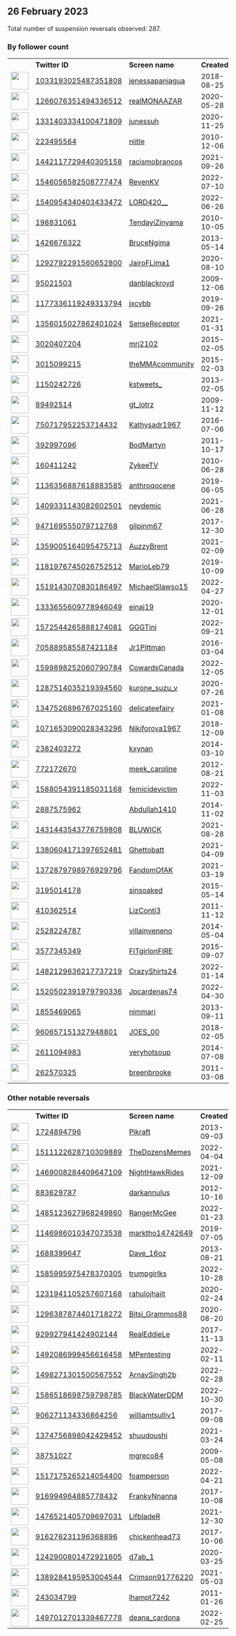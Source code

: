
## 26 February 2023
Total number of suspension reversals observed: 287.

### By follower count
<table><tr><th></th><th align="left">Twitter ID</th><th align="left">Screen name</th>
<th align="left">Created</th><th align="left">Status</th><th align="left">Suspended</th><th align="left">Followers</th>
<tr><td><a href="https://pbs.twimg.com/profile_images/1628502347797397504/AeXh_JDf_normal.jpg"><img src="https://pbs.twimg.com/profile_images/1628502347797397504/AeXh_JDf_normal.jpg" width="40px" height="40px" align="center"/></a></td><td><a href="https://twitter.com/intent/user?user_id=1033193025487351808">1033193025487351808</a></td><td><a href="https://twitter.com/jenessapaniagua">jenessapaniagua</a></td><td>2018-08-25</td><td align="center"></td><td>2022-04-06</td><td>490884</td></tr>
<tr><td><a href="https://pbs.twimg.com/profile_images/1623763612107182080/V0s-QnNe_normal.jpg"><img src="https://pbs.twimg.com/profile_images/1623763612107182080/V0s-QnNe_normal.jpg" width="40px" height="40px" align="center"/></a></td><td><a href="https://twitter.com/intent/user?user_id=1266076351494336512">1266076351494336512</a></td><td><a href="https://twitter.com/realMONAAZAR">realMONAAZAR</a></td><td>2020-05-28</td><td align="center"></td><td>2022-12-13</td><td>287514</td></tr>
<tr><td><a href="https://pbs.twimg.com/profile_images/1629608970993414144/x78y_rKb_normal.jpg"><img src="https://pbs.twimg.com/profile_images/1629608970993414144/x78y_rKb_normal.jpg" width="40px" height="40px" align="center"/></a></td><td><a href="https://twitter.com/intent/user?user_id=1331403334100471809">1331403334100471809</a></td><td><a href="https://twitter.com/junessuh">junessuh</a></td><td>2020-11-25</td><td align="center"></td><td>2023-02-16</td><td>45898</td></tr>
<tr><td><a href="https://pbs.twimg.com/profile_images/1663129877757972482/c-jY1_Vz_normal.jpg"><img src="https://pbs.twimg.com/profile_images/1663129877757972482/c-jY1_Vz_normal.jpg" width="40px" height="40px" align="center"/></a></td><td><a href="https://twitter.com/intent/user?user_id=223495564">223495564</a></td><td><a href="https://twitter.com/niitle">niitle</a></td><td>2010-12-06</td><td align="center"></td><td>2023-02-20</td><td>35057</td></tr>
<tr><td><a href="https://pbs.twimg.com/profile_images/1652200713475194880/MBV60Hrz_normal.jpg"><img src="https://pbs.twimg.com/profile_images/1652200713475194880/MBV60Hrz_normal.jpg" width="40px" height="40px" align="center"/></a></td><td><a href="https://twitter.com/intent/user?user_id=1442117729440305158">1442117729440305158</a></td><td><a href="https://twitter.com/racismobrancos">racismobrancos</a></td><td>2021-09-26</td><td align="center"></td><td>2022-09-22</td><td>32908</td></tr>
<tr><td><a href="https://pbs.twimg.com/profile_images/1591269129708781568/6yYnZtA9_normal.jpg"><img src="https://pbs.twimg.com/profile_images/1591269129708781568/6yYnZtA9_normal.jpg" width="40px" height="40px" align="center"/></a></td><td><a href="https://twitter.com/intent/user?user_id=1546056582508777474">1546056582508777474</a></td><td><a href="https://twitter.com/RevenKV">RevenKV</a></td><td>2022-07-10</td><td align="center"></td><td>2022-11-30</td><td>24664</td></tr>
<tr><td><a href="https://pbs.twimg.com/profile_images/1541557563048738816/JiW7iq5j_normal.jpg"><img src="https://pbs.twimg.com/profile_images/1541557563048738816/JiW7iq5j_normal.jpg" width="40px" height="40px" align="center"/></a></td><td><a href="https://twitter.com/intent/user?user_id=1540954340403433472">1540954340403433472</a></td><td><a href="https://twitter.com/LORD420__">LORD420__</a></td><td>2022-06-26</td><td align="center"></td><td>2023-02-21</td><td>18846</td></tr>
<tr><td><a href="https://pbs.twimg.com/profile_images/1661970576502583296/FSALcLm9_normal.jpg"><img src="https://pbs.twimg.com/profile_images/1661970576502583296/FSALcLm9_normal.jpg" width="40px" height="40px" align="center"/></a></td><td><a href="https://twitter.com/intent/user?user_id=198831061">198831061</a></td><td><a href="https://twitter.com/TendayiZinyama">TendayiZinyama</a></td><td>2010-10-05</td><td align="center"></td><td>2023-01-09</td><td>15792</td></tr>
<tr><td><a href="https://pbs.twimg.com/profile_images/1476172875166007297/HVvGCpQL_normal.jpg"><img src="https://pbs.twimg.com/profile_images/1476172875166007297/HVvGCpQL_normal.jpg" width="40px" height="40px" align="center"/></a></td><td><a href="https://twitter.com/intent/user?user_id=1426676322">1426676322</a></td><td><a href="https://twitter.com/BruceNgima">BruceNgima</a></td><td>2013-05-14</td><td align="center"></td><td>2023-02-19</td><td>11412</td></tr>
<tr><td><a href="https://pbs.twimg.com/profile_images/1592112168383676418/ltbYe8eh_normal.jpg"><img src="https://pbs.twimg.com/profile_images/1592112168383676418/ltbYe8eh_normal.jpg" width="40px" height="40px" align="center"/></a></td><td><a href="https://twitter.com/intent/user?user_id=1292792291560652800">1292792291560652800</a></td><td><a href="https://twitter.com/JairoFLima1">JairoFLima1</a></td><td>2020-08-10</td><td align="center"></td><td>2022-11-22</td><td>10595</td></tr>
<tr><td><a href="https://pbs.twimg.com/profile_images/1275994852958724097/lgDZ9tMO_normal.jpg"><img src="https://pbs.twimg.com/profile_images/1275994852958724097/lgDZ9tMO_normal.jpg" width="40px" height="40px" align="center"/></a></td><td><a href="https://twitter.com/intent/user?user_id=95021503">95021503</a></td><td><a href="https://twitter.com/danblackroyd">danblackroyd</a></td><td>2009-12-06</td><td align="center"></td><td>2022-09-13</td><td>8790</td></tr>
<tr><td><a href="https://pbs.twimg.com/profile_images/1660705038300266496/kw5vuu4S_normal.jpg"><img src="https://pbs.twimg.com/profile_images/1660705038300266496/kw5vuu4S_normal.jpg" width="40px" height="40px" align="center"/></a></td><td><a href="https://twitter.com/intent/user?user_id=1177336119249313794">1177336119249313794</a></td><td><a href="https://twitter.com/jxcvbb">jxcvbb</a></td><td>2019-09-26</td><td align="center"></td><td>2022-12-25</td><td>8640</td></tr>
<tr><td><a href="https://pbs.twimg.com/profile_images/1501748136246759429/NZopx2QD_normal.jpg"><img src="https://pbs.twimg.com/profile_images/1501748136246759429/NZopx2QD_normal.jpg" width="40px" height="40px" align="center"/></a></td><td><a href="https://twitter.com/intent/user?user_id=1356015027862401024">1356015027862401024</a></td><td><a href="https://twitter.com/SenseReceptor">SenseReceptor</a></td><td>2021-01-31</td><td align="center"></td><td>2022-06-15</td><td>8269</td></tr>
<tr><td><a href="https://pbs.twimg.com/profile_images/1652256492228169730/c9dd8R-c_normal.jpg"><img src="https://pbs.twimg.com/profile_images/1652256492228169730/c9dd8R-c_normal.jpg" width="40px" height="40px" align="center"/></a></td><td><a href="https://twitter.com/intent/user?user_id=3020407204">3020407204</a></td><td><a href="https://twitter.com/mrj2102">mrj2102</a></td><td>2015-02-05</td><td align="center">🔒</td><td>2022-08-10</td><td>7953</td></tr>
<tr><td><a href="https://pbs.twimg.com/profile_images/619316171846778880/rPAAowzX_normal.png"><img src="https://pbs.twimg.com/profile_images/619316171846778880/rPAAowzX_normal.png" width="40px" height="40px" align="center"/></a></td><td><a href="https://twitter.com/intent/user?user_id=3015099215">3015099215</a></td><td><a href="https://twitter.com/theMMAcommunity">theMMAcommunity</a></td><td>2015-02-03</td><td align="center"></td><td></td><td>7573</td></tr>
<tr><td><a href="https://pbs.twimg.com/profile_images/1649419193060585476/jng3dxrO_normal.jpg"><img src="https://pbs.twimg.com/profile_images/1649419193060585476/jng3dxrO_normal.jpg" width="40px" height="40px" align="center"/></a></td><td><a href="https://twitter.com/intent/user?user_id=1150242726">1150242726</a></td><td><a href="https://twitter.com/kstweets_">kstweets_</a></td><td>2013-02-05</td><td align="center"></td><td></td><td>6326</td></tr>
<tr><td><a href="https://pbs.twimg.com/profile_images/1492495042220597263/-EQEM2Z7_normal.jpg"><img src="https://pbs.twimg.com/profile_images/1492495042220597263/-EQEM2Z7_normal.jpg" width="40px" height="40px" align="center"/></a></td><td><a href="https://twitter.com/intent/user?user_id=89492514">89492514</a></td><td><a href="https://twitter.com/gt_lotrz">gt_lotrz</a></td><td>2009-11-12</td><td align="center"></td><td>2022-03-15</td><td>6059</td></tr>
<tr><td><a href="https://pbs.twimg.com/profile_images/1661797170733776897/kjOpLY3j_normal.jpg"><img src="https://pbs.twimg.com/profile_images/1661797170733776897/kjOpLY3j_normal.jpg" width="40px" height="40px" align="center"/></a></td><td><a href="https://twitter.com/intent/user?user_id=750717952253714432">750717952253714432</a></td><td><a href="https://twitter.com/Kathysadr1967">Kathysadr1967</a></td><td>2016-07-06</td><td align="center"></td><td>2022-07-20</td><td>5461</td></tr>
<tr><td><a href="https://pbs.twimg.com/profile_images/1229817051021283328/8Mz3Ckd1_normal.jpg"><img src="https://pbs.twimg.com/profile_images/1229817051021283328/8Mz3Ckd1_normal.jpg" width="40px" height="40px" align="center"/></a></td><td><a href="https://twitter.com/intent/user?user_id=392997096">392997096</a></td><td><a href="https://twitter.com/BodMartyn">BodMartyn</a></td><td>2011-10-17</td><td align="center"></td><td>2022-03-13</td><td>5201</td></tr>
<tr><td><a href="https://pbs.twimg.com/profile_images/1659222922836230144/C8JOfqrT_normal.jpg"><img src="https://pbs.twimg.com/profile_images/1659222922836230144/C8JOfqrT_normal.jpg" width="40px" height="40px" align="center"/></a></td><td><a href="https://twitter.com/intent/user?user_id=160411242">160411242</a></td><td><a href="https://twitter.com/ZykeeTV">ZykeeTV</a></td><td>2010-06-28</td><td align="center"></td><td></td><td>4125</td></tr>
<tr><td><a href="https://pbs.twimg.com/profile_images/1642740722741723138/2o4p5QYq_normal.jpg"><img src="https://pbs.twimg.com/profile_images/1642740722741723138/2o4p5QYq_normal.jpg" width="40px" height="40px" align="center"/></a></td><td><a href="https://twitter.com/intent/user?user_id=1136356887618883585">1136356887618883585</a></td><td><a href="https://twitter.com/anthroqocene">anthroqocene</a></td><td>2019-06-05</td><td align="center">🚫</td><td>2022-11-12</td><td>3958</td></tr>
<tr><td><a href="https://pbs.twimg.com/profile_images/1659762729664806914/G6oQ-IwV_normal.jpg"><img src="https://pbs.twimg.com/profile_images/1659762729664806914/G6oQ-IwV_normal.jpg" width="40px" height="40px" align="center"/></a></td><td><a href="https://twitter.com/intent/user?user_id=1409331143082602501">1409331143082602501</a></td><td><a href="https://twitter.com/neydemic">neydemic</a></td><td>2021-06-28</td><td align="center"></td><td></td><td>3925</td></tr>
<tr><td><a href="https://pbs.twimg.com/profile_images/1306025298790670336/mVz8_b8W_normal.jpg"><img src="https://pbs.twimg.com/profile_images/1306025298790670336/mVz8_b8W_normal.jpg" width="40px" height="40px" align="center"/></a></td><td><a href="https://twitter.com/intent/user?user_id=947169555079712768">947169555079712768</a></td><td><a href="https://twitter.com/gilpinm67">gilpinm67</a></td><td>2017-12-30</td><td align="center"></td><td></td><td>3180</td></tr>
<tr><td><a href="https://pbs.twimg.com/profile_images/1661208067562938373/Gj0ItoK2_normal.jpg"><img src="https://pbs.twimg.com/profile_images/1661208067562938373/Gj0ItoK2_normal.jpg" width="40px" height="40px" align="center"/></a></td><td><a href="https://twitter.com/intent/user?user_id=1359005164095475713">1359005164095475713</a></td><td><a href="https://twitter.com/AuzzyBrent">AuzzyBrent</a></td><td>2021-02-09</td><td align="center"></td><td>2023-01-14</td><td>3055</td></tr>
<tr><td><a href="https://pbs.twimg.com/profile_images/1547168481598136322/_BHBC3W8_normal.jpg"><img src="https://pbs.twimg.com/profile_images/1547168481598136322/_BHBC3W8_normal.jpg" width="40px" height="40px" align="center"/></a></td><td><a href="https://twitter.com/intent/user?user_id=1181976745026752512">1181976745026752512</a></td><td><a href="https://twitter.com/MarioLeb79">MarioLeb79</a></td><td>2019-10-09</td><td align="center"></td><td>2022-10-30</td><td>2776</td></tr>
<tr><td><a href="https://pbs.twimg.com/profile_images/1519143371788283904/Y_WuudSK_normal.jpg"><img src="https://pbs.twimg.com/profile_images/1519143371788283904/Y_WuudSK_normal.jpg" width="40px" height="40px" align="center"/></a></td><td><a href="https://twitter.com/intent/user?user_id=1519143070830186497">1519143070830186497</a></td><td><a href="https://twitter.com/MichaelSlawso15">MichaelSlawso15</a></td><td>2022-04-27</td><td align="center"></td><td>2022-07-28</td><td>2611</td></tr>
<tr><td><a href="https://pbs.twimg.com/profile_images/1659014132266409987/KNUJxDrc_normal.jpg"><img src="https://pbs.twimg.com/profile_images/1659014132266409987/KNUJxDrc_normal.jpg" width="40px" height="40px" align="center"/></a></td><td><a href="https://twitter.com/intent/user?user_id=1333655609778946049">1333655609778946049</a></td><td><a href="https://twitter.com/einaj19">einaj19</a></td><td>2020-12-01</td><td align="center"></td><td>2023-01-09</td><td>2419</td></tr>
<tr><td><a href="https://pbs.twimg.com/profile_images/1637475535591809028/ftMUrRSs_normal.jpg"><img src="https://pbs.twimg.com/profile_images/1637475535591809028/ftMUrRSs_normal.jpg" width="40px" height="40px" align="center"/></a></td><td><a href="https://twitter.com/intent/user?user_id=1572544265888174081">1572544265888174081</a></td><td><a href="https://twitter.com/GGGTini">GGGTini</a></td><td>2022-09-21</td><td align="center"></td><td>2023-02-10</td><td>2376</td></tr>
<tr><td><a href="https://pbs.twimg.com/profile_images/705905136690929665/dDKqlawY_normal.jpg"><img src="https://pbs.twimg.com/profile_images/705905136690929665/dDKqlawY_normal.jpg" width="40px" height="40px" align="center"/></a></td><td><a href="https://twitter.com/intent/user?user_id=705889585587421184">705889585587421184</a></td><td><a href="https://twitter.com/Jr1Pittman">Jr1Pittman</a></td><td>2016-03-04</td><td align="center"></td><td></td><td>2357</td></tr>
<tr><td><a href="https://pbs.twimg.com/profile_images/1625526798099578882/y9mb1akV_normal.jpg"><img src="https://pbs.twimg.com/profile_images/1625526798099578882/y9mb1akV_normal.jpg" width="40px" height="40px" align="center"/></a></td><td><a href="https://twitter.com/intent/user?user_id=1599898252060790784">1599898252060790784</a></td><td><a href="https://twitter.com/CowardsCanada">CowardsCanada</a></td><td>2022-12-05</td><td align="center"></td><td>2023-02-21</td><td>2259</td></tr>
<tr><td><a href="https://pbs.twimg.com/profile_images/1633231351779586049/rNXm793F_normal.jpg"><img src="https://pbs.twimg.com/profile_images/1633231351779586049/rNXm793F_normal.jpg" width="40px" height="40px" align="center"/></a></td><td><a href="https://twitter.com/intent/user?user_id=1287514035219394560">1287514035219394560</a></td><td><a href="https://twitter.com/kurone_suzu_v">kurone_suzu_v</a></td><td>2020-07-26</td><td align="center"></td><td>2023-02-02</td><td>2243</td></tr>
<tr><td><a href="https://pbs.twimg.com/profile_images/1656381850544373760/GAbknFC-_normal.jpg"><img src="https://pbs.twimg.com/profile_images/1656381850544373760/GAbknFC-_normal.jpg" width="40px" height="40px" align="center"/></a></td><td><a href="https://twitter.com/intent/user?user_id=1347526896767025160">1347526896767025160</a></td><td><a href="https://twitter.com/delicateefairy">delicateefairy</a></td><td>2021-01-08</td><td align="center"></td><td>2023-02-18</td><td>2224</td></tr>
<tr><td><a href="https://pbs.twimg.com/profile_images/1631906127397920770/iZUXNT4r_normal.jpg"><img src="https://pbs.twimg.com/profile_images/1631906127397920770/iZUXNT4r_normal.jpg" width="40px" height="40px" align="center"/></a></td><td><a href="https://twitter.com/intent/user?user_id=1071653090028343296">1071653090028343296</a></td><td><a href="https://twitter.com/Nikiforova1967">Nikiforova1967</a></td><td>2018-12-09</td><td align="center">🔒</td><td>2022-04-03</td><td>2200</td></tr>
<tr><td><a href="https://pbs.twimg.com/profile_images/1656077629508681728/mZNNDuUu_normal.jpg"><img src="https://pbs.twimg.com/profile_images/1656077629508681728/mZNNDuUu_normal.jpg" width="40px" height="40px" align="center"/></a></td><td><a href="https://twitter.com/intent/user?user_id=2382403272">2382403272</a></td><td><a href="https://twitter.com/kxynan">kxynan</a></td><td>2014-03-10</td><td align="center"></td><td>2022-12-15</td><td>2106</td></tr>
<tr><td><a href="https://pbs.twimg.com/profile_images/1522932466184560642/Irdofr1H_normal.jpg"><img src="https://pbs.twimg.com/profile_images/1522932466184560642/Irdofr1H_normal.jpg" width="40px" height="40px" align="center"/></a></td><td><a href="https://twitter.com/intent/user?user_id=772172670">772172670</a></td><td><a href="https://twitter.com/meek_caroline">meek_caroline</a></td><td>2012-08-21</td><td align="center"></td><td>2022-08-02</td><td>1996</td></tr>
<tr><td><a href="https://pbs.twimg.com/profile_images/1649427626224758786/IPFddK7T_normal.jpg"><img src="https://pbs.twimg.com/profile_images/1649427626224758786/IPFddK7T_normal.jpg" width="40px" height="40px" align="center"/></a></td><td><a href="https://twitter.com/intent/user?user_id=1588054391185031168">1588054391185031168</a></td><td><a href="https://twitter.com/femicidevictim">femicidevictim</a></td><td>2022-11-03</td><td align="center">🚫</td><td>2023-02-01</td><td>1902</td></tr>
<tr><td><a href="https://pbs.twimg.com/profile_images/647107262066987008/WVHbi_Ht_normal.png"><img src="https://pbs.twimg.com/profile_images/647107262066987008/WVHbi_Ht_normal.png" width="40px" height="40px" align="center"/></a></td><td><a href="https://twitter.com/intent/user?user_id=2887575962">2887575962</a></td><td><a href="https://twitter.com/Abdullah1410">Abdullah1410</a></td><td>2014-11-02</td><td align="center"></td><td>2022-02-22</td><td>1898</td></tr>
<tr><td><a href="https://pbs.twimg.com/profile_images/1642666699143929859/YeWyoA2B_normal.jpg"><img src="https://pbs.twimg.com/profile_images/1642666699143929859/YeWyoA2B_normal.jpg" width="40px" height="40px" align="center"/></a></td><td><a href="https://twitter.com/intent/user?user_id=1431443543776759808">1431443543776759808</a></td><td><a href="https://twitter.com/BLUWICK">BLUWICK</a></td><td>2021-08-28</td><td align="center">🔒</td><td>2022-03-24</td><td>1768</td></tr>
<tr><td><a href="https://pbs.twimg.com/profile_images/1660477497354625025/TVx5vRbr_normal.jpg"><img src="https://pbs.twimg.com/profile_images/1660477497354625025/TVx5vRbr_normal.jpg" width="40px" height="40px" align="center"/></a></td><td><a href="https://twitter.com/intent/user?user_id=1380604171397652481">1380604171397652481</a></td><td><a href="https://twitter.com/Ghettobatt">Ghettobatt</a></td><td>2021-04-09</td><td align="center"></td><td>2022-12-07</td><td>1654</td></tr>
<tr><td><a href="https://pbs.twimg.com/profile_images/1654494001578246146/17co_UCe_normal.jpg"><img src="https://pbs.twimg.com/profile_images/1654494001578246146/17co_UCe_normal.jpg" width="40px" height="40px" align="center"/></a></td><td><a href="https://twitter.com/intent/user?user_id=1372879798976929796">1372879798976929796</a></td><td><a href="https://twitter.com/FandomOfAK">FandomOfAK</a></td><td>2021-03-19</td><td align="center"></td><td>2023-02-13</td><td>1649</td></tr>
<tr><td><a href="https://pbs.twimg.com/profile_images/966478506434576384/aitLTaAQ_normal.jpg"><img src="https://pbs.twimg.com/profile_images/966478506434576384/aitLTaAQ_normal.jpg" width="40px" height="40px" align="center"/></a></td><td><a href="https://twitter.com/intent/user?user_id=3195014178">3195014178</a></td><td><a href="https://twitter.com/sinsoaked">sinsoaked</a></td><td>2015-05-14</td><td align="center"></td><td></td><td>1607</td></tr>
<tr><td><a href="https://pbs.twimg.com/profile_images/629450911803408384/shXQjlj8_normal.jpg"><img src="https://pbs.twimg.com/profile_images/629450911803408384/shXQjlj8_normal.jpg" width="40px" height="40px" align="center"/></a></td><td><a href="https://twitter.com/intent/user?user_id=410362514">410362514</a></td><td><a href="https://twitter.com/LizConti3">LizConti3</a></td><td>2011-11-12</td><td align="center"></td><td>2022-08-07</td><td>1595</td></tr>
<tr><td><a href="https://pbs.twimg.com/profile_images/1276508870333038593/oBiVbEVi_normal.jpg"><img src="https://pbs.twimg.com/profile_images/1276508870333038593/oBiVbEVi_normal.jpg" width="40px" height="40px" align="center"/></a></td><td><a href="https://twitter.com/intent/user?user_id=2528224787">2528224787</a></td><td><a href="https://twitter.com/villainveneno">villainveneno</a></td><td>2014-05-04</td><td align="center">👋</td><td></td><td>1468</td></tr>
<tr><td><a href="https://pbs.twimg.com/profile_images/1438368472162086916/qokMvaLh_normal.jpg"><img src="https://pbs.twimg.com/profile_images/1438368472162086916/qokMvaLh_normal.jpg" width="40px" height="40px" align="center"/></a></td><td><a href="https://twitter.com/intent/user?user_id=3577345349">3577345349</a></td><td><a href="https://twitter.com/FITgirlonFIRE">FITgirlonFIRE</a></td><td>2015-09-07</td><td align="center"></td><td>2022-06-15</td><td>1460</td></tr>
<tr><td><a href="https://pbs.twimg.com/profile_images/1625904081184210944/RECiUxMS_normal.jpg"><img src="https://pbs.twimg.com/profile_images/1625904081184210944/RECiUxMS_normal.jpg" width="40px" height="40px" align="center"/></a></td><td><a href="https://twitter.com/intent/user?user_id=1482129636217737219">1482129636217737219</a></td><td><a href="https://twitter.com/CrazyShirts24">CrazyShirts24</a></td><td>2022-01-14</td><td align="center"></td><td>2023-02-20</td><td>1441</td></tr>
<tr><td><a href="https://pbs.twimg.com/profile_images/1563288220921581568/wqvHK_-K_normal.jpg"><img src="https://pbs.twimg.com/profile_images/1563288220921581568/wqvHK_-K_normal.jpg" width="40px" height="40px" align="center"/></a></td><td><a href="https://twitter.com/intent/user?user_id=1520502391979790336">1520502391979790336</a></td><td><a href="https://twitter.com/Jpcardenas74">Jpcardenas74</a></td><td>2022-04-30</td><td align="center"></td><td>2022-09-01</td><td>1377</td></tr>
<tr><td><a href="https://pbs.twimg.com/profile_images/1320477739850309636/TpN7XY4m_normal.jpg"><img src="https://pbs.twimg.com/profile_images/1320477739850309636/TpN7XY4m_normal.jpg" width="40px" height="40px" align="center"/></a></td><td><a href="https://twitter.com/intent/user?user_id=1855469065">1855469065</a></td><td><a href="https://twitter.com/nimmari">nimmari</a></td><td>2013-09-11</td><td align="center"></td><td>2022-06-28</td><td>1374</td></tr>
<tr><td><a href="https://pbs.twimg.com/profile_images/1191563700840402946/Mm68LQMa_normal.jpg"><img src="https://pbs.twimg.com/profile_images/1191563700840402946/Mm68LQMa_normal.jpg" width="40px" height="40px" align="center"/></a></td><td><a href="https://twitter.com/intent/user?user_id=960657151327948801">960657151327948801</a></td><td><a href="https://twitter.com/JOES_00">JOES_00</a></td><td>2018-02-05</td><td align="center"></td><td></td><td>1332</td></tr>
<tr><td><a href="https://pbs.twimg.com/profile_images/1589284190696136704/znWTUBCm_normal.jpg"><img src="https://pbs.twimg.com/profile_images/1589284190696136704/znWTUBCm_normal.jpg" width="40px" height="40px" align="center"/></a></td><td><a href="https://twitter.com/intent/user?user_id=2611094983">2611094983</a></td><td><a href="https://twitter.com/veryhotsoup">veryhotsoup</a></td><td>2014-07-08</td><td align="center"></td><td>2023-01-31</td><td>1269</td></tr>
<tr><td><a href="https://pbs.twimg.com/profile_images/1648055336337657874/k3tzGfiF_normal.jpg"><img src="https://pbs.twimg.com/profile_images/1648055336337657874/k3tzGfiF_normal.jpg" width="40px" height="40px" align="center"/></a></td><td><a href="https://twitter.com/intent/user?user_id=262570325">262570325</a></td><td><a href="https://twitter.com/breenbrooke">breenbrooke</a></td><td>2011-03-08</td><td align="center"></td><td></td><td>1249</td></tr>
</table>

### Other notable reversals
<table><tr><th></th><th align="left">Twitter ID</th><th align="left">Screen name</th>
<th align="left">Created</th><th align="left">Status</th><th align="left">Suspended</th><th align="left">Followers</th>
<tr><td><a href="https://pbs.twimg.com/profile_images/1298773403025973250/1nBoHsZ8_normal.jpg"><img src="https://pbs.twimg.com/profile_images/1298773403025973250/1nBoHsZ8_normal.jpg" width="40px" height="40px" align="center"/></a></td><td><a href="https://twitter.com/intent/user?user_id=1724894796">1724894796</a></td><td><a href="https://twitter.com/Pikraft">Pikraft</a></td><td>2013-09-03</td><td align="center"></td><td>2022-10-30</td><td>421</td></tr>
<tr><td><a href="https://pbs.twimg.com/profile_images/1511123126163161090/Qek5ypTJ_normal.jpg"><img src="https://pbs.twimg.com/profile_images/1511123126163161090/Qek5ypTJ_normal.jpg" width="40px" height="40px" align="center"/></a></td><td><a href="https://twitter.com/intent/user?user_id=1511122628710309889">1511122628710309889</a></td><td><a href="https://twitter.com/TheDozensMemes">TheDozensMemes</a></td><td>2022-04-04</td><td align="center"></td><td>2023-02-21</td><td>409</td></tr>
<tr><td><a href="https://pbs.twimg.com/profile_images/1469008371793776653/6-WP4u4n_normal.png"><img src="https://pbs.twimg.com/profile_images/1469008371793776653/6-WP4u4n_normal.png" width="40px" height="40px" align="center"/></a></td><td><a href="https://twitter.com/intent/user?user_id=1469008284409647109">1469008284409647109</a></td><td><a href="https://twitter.com/NightHawkRides">NightHawkRides</a></td><td>2021-12-09</td><td align="center"></td><td>2022-11-26</td><td>496</td></tr>
<tr><td><a href="https://pbs.twimg.com/profile_images/1603909785774182400/rV1FjXgr_normal.jpg"><img src="https://pbs.twimg.com/profile_images/1603909785774182400/rV1FjXgr_normal.jpg" width="40px" height="40px" align="center"/></a></td><td><a href="https://twitter.com/intent/user?user_id=883629787">883629787</a></td><td><a href="https://twitter.com/darkannulus">darkannulus</a></td><td>2012-10-16</td><td align="center"></td><td>2023-02-20</td><td>1052</td></tr>
<tr><td><a href="https://pbs.twimg.com/profile_images/1508612667820453891/mguK6CyR_normal.jpg"><img src="https://pbs.twimg.com/profile_images/1508612667820453891/mguK6CyR_normal.jpg" width="40px" height="40px" align="center"/></a></td><td><a href="https://twitter.com/intent/user?user_id=1485123627968249860">1485123627968249860</a></td><td><a href="https://twitter.com/RangerMcGee">RangerMcGee</a></td><td>2022-01-23</td><td align="center"></td><td>2023-02-18</td><td>11</td></tr>
<tr><td><a href="https://pbs.twimg.com/profile_images/1662151850265821187/dzsAiyaj_normal.jpg"><img src="https://pbs.twimg.com/profile_images/1662151850265821187/dzsAiyaj_normal.jpg" width="40px" height="40px" align="center"/></a></td><td><a href="https://twitter.com/intent/user?user_id=1146986010347073538">1146986010347073538</a></td><td><a href="https://twitter.com/marktho14742649">marktho14742649</a></td><td>2019-07-05</td><td align="center"></td><td>2023-01-27</td><td>187</td></tr>
<tr><td><a href="https://pbs.twimg.com/profile_images/1630121556599791620/TmvBxs8d_normal.jpg"><img src="https://pbs.twimg.com/profile_images/1630121556599791620/TmvBxs8d_normal.jpg" width="40px" height="40px" align="center"/></a></td><td><a href="https://twitter.com/intent/user?user_id=1688399647">1688399647</a></td><td><a href="https://twitter.com/Dave_16oz">Dave_16oz</a></td><td>2013-08-21</td><td align="center"></td><td>2022-12-28</td><td>27</td></tr>
<tr><td><a href="https://pbs.twimg.com/profile_images/1643327061040275456/5DDeBR0G_normal.jpg"><img src="https://pbs.twimg.com/profile_images/1643327061040275456/5DDeBR0G_normal.jpg" width="40px" height="40px" align="center"/></a></td><td><a href="https://twitter.com/intent/user?user_id=1585995975478370305">1585995975478370305</a></td><td><a href="https://twitter.com/trumpgirlks">trumpgirlks</a></td><td>2022-10-28</td><td align="center">🚫</td><td>2022-12-16</td><td>98</td></tr>
<tr><td><a href="https://pbs.twimg.com/profile_images/1607792063294373888/a94AfmFL_normal.jpg"><img src="https://pbs.twimg.com/profile_images/1607792063294373888/a94AfmFL_normal.jpg" width="40px" height="40px" align="center"/></a></td><td><a href="https://twitter.com/intent/user?user_id=1231941105257607168">1231941105257607168</a></td><td><a href="https://twitter.com/rahulojhaiit">rahulojhaiit</a></td><td>2020-02-24</td><td align="center"></td><td>2023-01-15</td><td>17</td></tr>
<tr><td><a href="https://pbs.twimg.com/profile_images/1444659698393919491/JB9wOLbj_normal.jpg"><img src="https://pbs.twimg.com/profile_images/1444659698393919491/JB9wOLbj_normal.jpg" width="40px" height="40px" align="center"/></a></td><td><a href="https://twitter.com/intent/user?user_id=1296387874401718272">1296387874401718272</a></td><td><a href="https://twitter.com/Bitsi_Grammos88">Bitsi_Grammos88</a></td><td>2020-08-20</td><td align="center"></td><td>2022-10-22</td><td>695</td></tr>
<tr><td><a href="https://pbs.twimg.com/profile_images/1629523068912533505/j7pcCUFm_normal.jpg"><img src="https://pbs.twimg.com/profile_images/1629523068912533505/j7pcCUFm_normal.jpg" width="40px" height="40px" align="center"/></a></td><td><a href="https://twitter.com/intent/user?user_id=929927941424902144">929927941424902144</a></td><td><a href="https://twitter.com/RealEddieLe">RealEddieLe</a></td><td>2017-11-13</td><td align="center"></td><td>2022-12-27</td><td>258</td></tr>
<tr><td><a href="https://pbs.twimg.com/profile_images/1645781118384308227/swbyzk7g_normal.jpg"><img src="https://pbs.twimg.com/profile_images/1645781118384308227/swbyzk7g_normal.jpg" width="40px" height="40px" align="center"/></a></td><td><a href="https://twitter.com/intent/user?user_id=1492086999456616458">1492086999456616458</a></td><td><a href="https://twitter.com/MPentesting">MPentesting</a></td><td>2022-02-11</td><td align="center">🔒</td><td>2023-02-14</td><td>928</td></tr>
<tr><td><a href="https://pbs.twimg.com/profile_images/1576171989386919936/dXj3kyLd_normal.jpg"><img src="https://pbs.twimg.com/profile_images/1576171989386919936/dXj3kyLd_normal.jpg" width="40px" height="40px" align="center"/></a></td><td><a href="https://twitter.com/intent/user?user_id=1498271301500567552">1498271301500567552</a></td><td><a href="https://twitter.com/ArnavSingh2b">ArnavSingh2b</a></td><td>2022-02-28</td><td align="center"></td><td>2023-01-02</td><td>42</td></tr>
<tr><td><a href="https://pbs.twimg.com/profile_images/1593925809911259137/lKl_VRhz_normal.jpg"><img src="https://pbs.twimg.com/profile_images/1593925809911259137/lKl_VRhz_normal.jpg" width="40px" height="40px" align="center"/></a></td><td><a href="https://twitter.com/intent/user?user_id=1586518698759798785">1586518698759798785</a></td><td><a href="https://twitter.com/BlackWaterDDM">BlackWaterDDM</a></td><td>2022-10-30</td><td align="center">🚫</td><td>2022-12-10</td><td>49</td></tr>
<tr><td><a href="https://pbs.twimg.com/profile_images/1477706352743129100/35n5nKh-_normal.jpg"><img src="https://pbs.twimg.com/profile_images/1477706352743129100/35n5nKh-_normal.jpg" width="40px" height="40px" align="center"/></a></td><td><a href="https://twitter.com/intent/user?user_id=906271134336864256">906271134336864256</a></td><td><a href="https://twitter.com/williamtsulliv1">williamtsulliv1</a></td><td>2017-09-08</td><td align="center"></td><td>2022-07-17</td><td>795</td></tr>
<tr><td><a href="https://pbs.twimg.com/profile_images/1374757075138535424/0w_83DQY_normal.jpg"><img src="https://pbs.twimg.com/profile_images/1374757075138535424/0w_83DQY_normal.jpg" width="40px" height="40px" align="center"/></a></td><td><a href="https://twitter.com/intent/user?user_id=1374756898042429452">1374756898042429452</a></td><td><a href="https://twitter.com/shuudoushi">shuudoushi</a></td><td>2021-03-24</td><td align="center"></td><td>2022-06-17</td><td>60</td></tr>
<tr><td><a href="https://pbs.twimg.com/profile_images/430737928780668928/Y4QfmJF-_normal.jpeg"><img src="https://pbs.twimg.com/profile_images/430737928780668928/Y4QfmJF-_normal.jpeg" width="40px" height="40px" align="center"/></a></td><td><a href="https://twitter.com/intent/user?user_id=38751027">38751027</a></td><td><a href="https://twitter.com/mgreco84">mgreco84</a></td><td>2009-05-08</td><td align="center"></td><td>2023-01-07</td><td>1241</td></tr>
<tr><td><a href="https://abs.twimg.com/sticky/default_profile_images/default_profile_normal.png"><img src="https://abs.twimg.com/sticky/default_profile_images/default_profile_normal.png" width="40px" height="40px" align="center"/></a></td><td><a href="https://twitter.com/intent/user?user_id=1517175265214054400">1517175265214054400</a></td><td><a href="https://twitter.com/foamperson">foamperson</a></td><td>2022-04-21</td><td align="center"></td><td>2023-02-18</td><td>0</td></tr>
<tr><td><a href="https://pbs.twimg.com/profile_images/1559544196855435264/XIcushDn_normal.jpg"><img src="https://pbs.twimg.com/profile_images/1559544196855435264/XIcushDn_normal.jpg" width="40px" height="40px" align="center"/></a></td><td><a href="https://twitter.com/intent/user?user_id=916994964885778432">916994964885778432</a></td><td><a href="https://twitter.com/FrankyNnanna">FrankyNnanna</a></td><td>2017-10-08</td><td align="center"></td><td>2022-12-11</td><td>616</td></tr>
<tr><td><a href="https://pbs.twimg.com/profile_images/1645144331714457600/nq1S3ZDk_normal.jpg"><img src="https://pbs.twimg.com/profile_images/1645144331714457600/nq1S3ZDk_normal.jpg" width="40px" height="40px" align="center"/></a></td><td><a href="https://twitter.com/intent/user?user_id=1476521405709697031">1476521405709697031</a></td><td><a href="https://twitter.com/LifbladeR">LifbladeR</a></td><td>2021-12-30</td><td align="center">🚫</td><td>2022-07-28</td><td>632</td></tr>
<tr><td><a href="https://pbs.twimg.com/profile_images/1656108394963427330/bSvEW-Jq_normal.jpg"><img src="https://pbs.twimg.com/profile_images/1656108394963427330/bSvEW-Jq_normal.jpg" width="40px" height="40px" align="center"/></a></td><td><a href="https://twitter.com/intent/user?user_id=916276231196368896">916276231196368896</a></td><td><a href="https://twitter.com/chickenhead73">chickenhead73</a></td><td>2017-10-06</td><td align="center"></td><td>2022-12-05</td><td>450</td></tr>
<tr><td><a href="https://pbs.twimg.com/profile_images/1643806390685671425/jhICHIEh_normal.jpg"><img src="https://pbs.twimg.com/profile_images/1643806390685671425/jhICHIEh_normal.jpg" width="40px" height="40px" align="center"/></a></td><td><a href="https://twitter.com/intent/user?user_id=1242900801472921605">1242900801472921605</a></td><td><a href="https://twitter.com/d7ab_1">d7ab_1</a></td><td>2020-03-25</td><td align="center"></td><td>2023-01-06</td><td>36</td></tr>
<tr><td><a href="https://pbs.twimg.com/profile_images/1503939834129256449/uV7C_Ncf_normal.jpg"><img src="https://pbs.twimg.com/profile_images/1503939834129256449/uV7C_Ncf_normal.jpg" width="40px" height="40px" align="center"/></a></td><td><a href="https://twitter.com/intent/user?user_id=1389284195953004544">1389284195953004544</a></td><td><a href="https://twitter.com/Crimson91776220">Crimson91776220</a></td><td>2021-05-03</td><td align="center"></td><td>2022-12-30</td><td>328</td></tr>
<tr><td><a href="https://pbs.twimg.com/profile_images/1348458001716404224/wBSDKtWn_normal.jpg"><img src="https://pbs.twimg.com/profile_images/1348458001716404224/wBSDKtWn_normal.jpg" width="40px" height="40px" align="center"/></a></td><td><a href="https://twitter.com/intent/user?user_id=243034799">243034799</a></td><td><a href="https://twitter.com/lhampt7242">lhampt7242</a></td><td>2011-01-26</td><td align="center"></td><td>2022-07-29</td><td>1048</td></tr>
<tr><td><a href="https://pbs.twimg.com/profile_images/1497012793916235779/VqZs4wq-_normal.jpg"><img src="https://pbs.twimg.com/profile_images/1497012793916235779/VqZs4wq-_normal.jpg" width="40px" height="40px" align="center"/></a></td><td><a href="https://twitter.com/intent/user?user_id=1497012701339467778">1497012701339467778</a></td><td><a href="https://twitter.com/deana_cardona">deana_cardona</a></td><td>2022-02-25</td><td align="center"></td><td>2023-01-15</td><td>19</td></tr>
</table>
